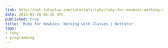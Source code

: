 ```yaml
---
link: http://net.tutsplus.com/tutorials/ruby/ruby-for-newbies-working-with-classes/
date: 2013-01-28 05:35 UTC
published: true
title: 'Ruby for Newbies: Working with Classes | Nettuts+'
tags:
- ruby
- programming
---
```



